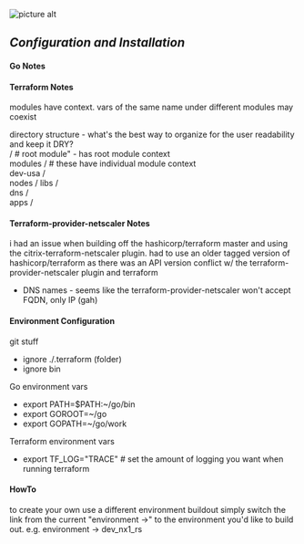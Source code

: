 ![picture alt](https://deepstream.io/blog/deployment-using-terraform/terraform.png)

## ***Configuration and Installation*** ##


#### Go Notes ####



#### Terraform Notes ####

modules have context.  vars of the same name under different modules may coexist

directory structure - what's the best way to organize for the user readability and keep it DRY?   
/                   # root module" - has root module context  
modules /         # these have individual module context    
    dev-usa /  
      nodes / 
      libs /  
      dns /  
      apps /  


#### Terraform-provider-netscaler Notes ####

i had an issue when building off the hashicorp/terraform master and using the citrix-terraform-netscaler plugin.  had to
use an older tagged version of hashicorp/terraform as there was an API version conflict w/ the terraform-provider-netscaler 
plugin and terraform

  * DNS names - seems like the terraform-provider-netscaler won't accept FQDN, only IP (gah)


#### Environment Configuration ####

git stuff
* ignore ./.terraform (folder)
* ignore bin

Go environment vars
* export PATH=$PATH:~/go/bin
* export GOROOT=~/go
* export GOPATH=~/go/work

Terraform environment vars
* export TF_LOG="TRACE"   # set the amount of logging you want when running terraform  



#### HowTo ####  
to create your own use a different environment buildout simply switch the link from the current "environment ->" to the 
environment you'd like to build out.  e.g.
environment -> dev_nx1_rs
